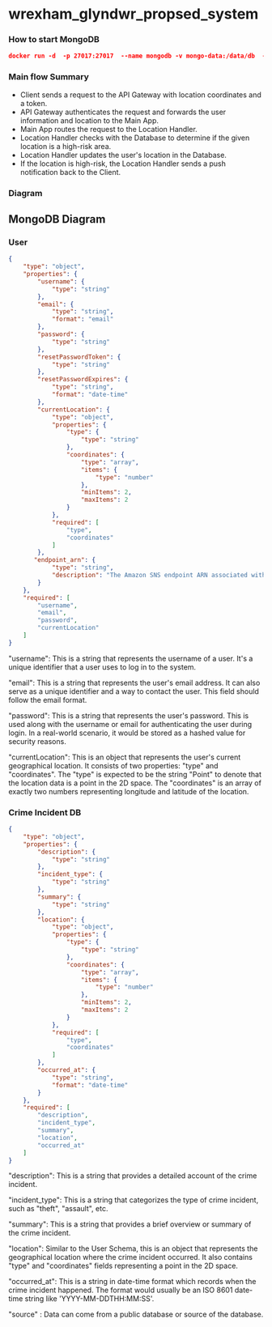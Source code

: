 # wrexham_glyndwr_propsed_system
### How to start MongoDB 
```json
docker run -d  -p 27017:27017  --name mongodb -v mongo-data:/data/db  -e MONGODB_INITDB_ROOT_USERNAME=admin -e MONGO_INITDB_DATABASE=crime_db  -e MONGODB_INITDB_ROOT_PASSWORD=admin mongo:latest
```

### Main flow Summary
- Client sends a request to the API Gateway with location coordinates and a token.
- API Gateway authenticates the request and forwards the user information and location to the Main App.
- Main App routes the request to the Location Handler.
- Location Handler checks with the Database to determine if the given location is a high-risk area.
- Location Handler updates the user's location in the Database.
- If the location is high-risk, the Location Handler sends a push notification back to the Client.

### Diagram


## MongoDB Diagram
### User 
```json
{
    "type": "object",
    "properties": {
        "username": {
            "type": "string"
        },
        "email": {
            "type": "string",
            "format": "email"
        },
        "password": {
            "type": "string"
        },
        "resetPasswordToken": {
            "type": "string"
        },
        "resetPasswordExpires": {
            "type": "string",
            "format": "date-time"
        },
        "currentLocation": {
            "type": "object",
            "properties": {
                "type": {
                    "type": "string"
                },
                "coordinates": {
                    "type": "array",
                    "items": {
                        "type": "number"
                    },
                    "minItems": 2,
                    "maxItems": 2
                }
            },
            "required": [
                "type",
                "coordinates"
            ]
        },
       "endpoint_arn": {
            "type": "string",
            "description": "The Amazon SNS endpoint ARN associated with the user."
        }
    },
    "required": [
        "username",
        "email",
        "password",
        "currentLocation"
    ]
}
```

"username": This is a string that represents the username of a user. It's a unique identifier that a user uses to log in to the system.

"email": This is a string that represents the user's email address. It can also serve as a unique identifier and a way to contact the user. This field should follow the email format.

"password": This is a string that represents the user's password. This is used along with the username or email for authenticating the user during login. In a real-world scenario, it would be stored as a hashed value for security reasons.

"currentLocation": This is an object that represents the user's current geographical location. It consists of two properties: "type" and "coordinates". The "type" is expected to be the string "Point" to denote that the location data is a point in the 2D space. The "coordinates" is an array of exactly two numbers representing longitude and latitude of the location.


### Crime Incident DB
```json
{
    "type": "object",
    "properties": {
        "description": {
            "type": "string"
        },
        "incident_type": {
            "type": "string"
        },
        "summary": {
            "type": "string"
        },
        "location": {
            "type": "object",
            "properties": {
                "type": {
                    "type": "string"
                },
                "coordinates": {
                    "type": "array",
                    "items": {
                        "type": "number"
                    },
                    "minItems": 2,
                    "maxItems": 2
                }
            },
            "required": [
                "type",
                "coordinates"
            ]
        },
        "occurred_at": {
            "type": "string",
            "format": "date-time"
        }
    },
    "required": [
        "description",
        "incident_type",
        "summary",
        "location",
        "occurred_at"
    ]
}
```

"description": This is a string that provides a detailed account of the crime incident.

"incident_type": This is a string that categorizes the type of crime incident, such as "theft", "assault", etc.

"summary": This is a string that provides a brief overview or summary of the crime incident.

"location": Similar to the User Schema, this is an object that represents the geographical location where the crime incident occurred. It also contains "type" and "coordinates" fields representing a point in the 2D space.

"occurred_at": This is a string in date-time format which records when the crime incident happened. The format would usually be an ISO 8601 date-time string like 'YYYY-MM-DDTHH:MM:SS'.

"source" : Data can come from a public database or source of the database.